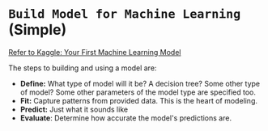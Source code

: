 # `Build Model for Machine Learning` (Simple)

[Refer to Kaggle: Your First Machine Learning Model
](https://www.kaggle.com/dansbecker/your-first-machine-learning-model)

The steps to building and using a model are:
* **Define:** What type of model will it be?  A decision tree?  Some other type of model? Some other parameters of the model type are specified too.
* **Fit:** Capture patterns from provided data. This is the heart of modeling.
* **Predict:** Just what it sounds like
* **Evaluate**: Determine how accurate the model's predictions are.
